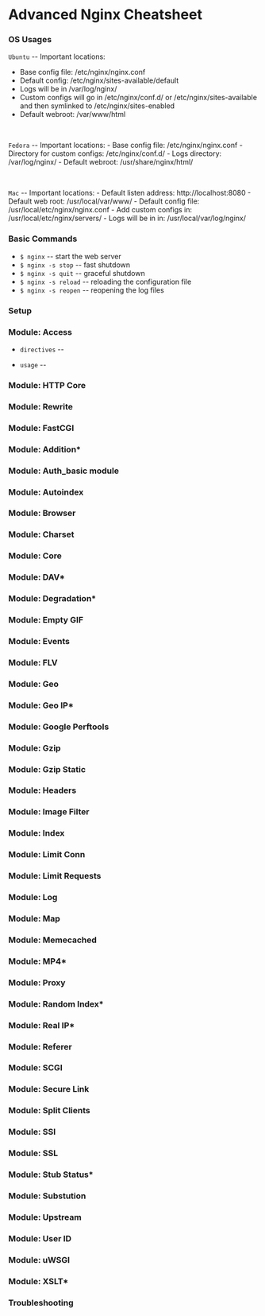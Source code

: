 # Advanced Nginx Cheatsheet

### OS Usages

`Ubuntu` -- Important locations:
 - Base config file: /etc/nginx/nginx.conf
 - Default config: /etc/nginx/sites-available/default
 - Logs will be in /var/log/nginx/
 - Custom configs will go in /etc/nginx/conf.d/ or /etc/nginx/sites-available and then symlinked to /etc/nginx/sites-enabled
 - Default webroot: /var/www/html
	
<br>
	
`Fedora` -- Important locations:
	- Base config file: /etc/nginx/nginx.conf
	- Directory for custom configs: /etc/nginx/conf.d/
	- Logs directory: /var/log/nginx/
	- Default webroot: /usr/share/nginx/html/
	
<br>

`Mac` -- Important locations:
	- Default listen address: http://localhost:8080
	- Default web root: /usr/local/var/www/
	- Default config file: /usr/local/etc/nginx/nginx.conf
	- Add custom configs in: /usr/local/etc/nginx/servers/
	- Logs will be in in: /usr/local/var/log/nginx/
	
### Basic Commands

- `$ nginx` -- start the web server
- `$ nginx -s stop` -- fast shutdown
- `$ nginx -s quit` -- graceful shutdown
- `$ nginx -s reload` -- reloading the configuration file
- `$ nginx -s reopen` -- reopening the log files

### Setup

### Module: Access

- `directives` --

- `usage` --

### Module: HTTP Core

### Module: Rewrite

### Module: FastCGI

### Module: Addition*

### Module: Auth_basic module
 
### Module: Autoindex

### Module: Browser

### Module: Charset

### Module: Core

### Module: DAV*

### Module: Degradation*

### Module: Empty GIF

### Module: Events

### Module: FLV

### Module: Geo

### Module: Geo IP*

### Module: Google Perftools

### Module: Gzip
 
### Module: Gzip Static

### Module: Headers

### Module: Image Filter

### Module: Index

### Module: Limit Conn

### Module: Limit Requests

### Module: Log

### Module: Map

### Module: Memecached

### Module: MP4*

### Module: Proxy

### Module: Random Index*

### Module: Real IP*

### Module: Referer

### Module: SCGI

### Module: Secure Link 

### Module: Split Clients

### Module: SSI

### Module: SSL

### Module: Stub Status*

### Module: Substution

### Module: Upstream

### Module: User ID

### Module: uWSGI

### Module: XSLT*

### Troubleshooting
